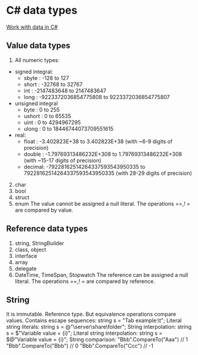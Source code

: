 # C# data types

[Work with data in C#](https://docs.microsoft.com/en-us/learn/paths/csharp-data/ "docs.microsoft.com")

## Value data types
1. All numeric types:
  - signed integral:
    - sbyte  : -128 to 127
    - short  : -32768 to 32767
    - int    : -2147483648 to 2147483647
    - long   : -9223372036854775808 to 9223372036854775807
  - unsigned integral
    - byte   : 0 to 255
    - ushort : 0 to 65535
    - uint   : 0 to 4294967295
    - ulong  : 0 to 18446744073709551615
  - real:
    - float  : -3.402823E+38 to 3.402823E+38 (with ~6-9 digits of precision)
    - double : -1.79769313486232E+308 to 1.79769313486232E+308 (with ~15-17 digits of precision)
    - decimal: -79228162514264337593543950335 to 79228162514264337593543950335 (with 28-29 digits of precision)
2. char
3. bool
4. struct
5. enum
The value cannot be assigned a null literal.
The operations ==,! = are compared by value.

## Reference data types
1. string, StringBuilder
2. class, object
3. interface
4. array
5. delegate
6. DateTime, TimeSpan, Stopwatch
The reference can be assigned a null literal.
The operations ==,! = are compared by reference.

## String
It is immutable.
Reference type. But equivalence operations compare values.
Contains escape sequences:    string s = "Tab example:\t";
Literal string literals:      string s = @"\\server\share\folder";
String interpolation:         string s = $"Variable value = {i}";
Literal string interpolation: string s = $@"Variable value = {i}";
String comparison:
   "Bbb".CompareTo("Aaa")  // 1
   "Bbb".CompareTo("Bbb")  // 0
   "Bbb".CompareTo("Ccc")  // -1
